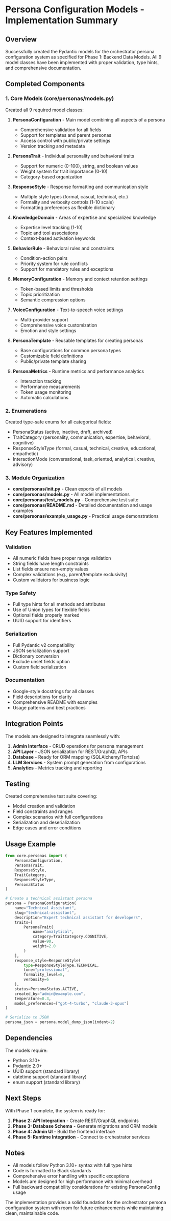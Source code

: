# Persona Configuration Models - Implementation Summary

## Overview

Successfully created the Pydantic models for the orchestrator persona configuration system as specified for Phase 1: Backend Data Models. All 9 model classes have been implemented with proper validation, type hints, and comprehensive documentation.

## Completed Components

### 1. Core Models (core/personas/models.py)

Created all 9 required model classes:

1. **PersonaConfiguration** - Main model combining all aspects of a persona
   - Comprehensive validation for all fields
   - Support for templates and parent personas
   - Access control with public/private settings
   - Version tracking and metadata

2. **PersonaTrait** - Individual personality and behavioral traits
   - Support for numeric (0-100), string, and boolean values
   - Weight system for trait importance (0-10)
   - Category-based organization

3. **ResponseStyle** - Response formatting and communication style
   - Multiple style types (formal, casual, technical, etc.)
   - Formality and verbosity controls (1-10 scale)
   - Formatting preferences as flexible dictionary

4. **KnowledgeDomain** - Areas of expertise and specialized knowledge
   - Expertise level tracking (1-10)
   - Topic and tool associations
   - Context-based activation keywords

5. **BehaviorRule** - Behavioral rules and constraints
   - Condition-action pairs
   - Priority system for rule conflicts
   - Support for mandatory rules and exceptions

6. **MemoryConfiguration** - Memory and context retention settings
   - Token-based limits and thresholds
   - Topic prioritization
   - Semantic compression options

7. **VoiceConfiguration** - Text-to-speech voice settings
   - Multi-provider support
   - Comprehensive voice customization
   - Emotion and style settings

8. **PersonaTemplate** - Reusable templates for creating personas
   - Base configurations for common persona types
   - Customizable field definitions
   - Public/private template sharing

9. **PersonaMetrics** - Runtime metrics and performance analytics
   - Interaction tracking
   - Performance measurements
   - Token usage monitoring
   - Automatic calculations

### 2. Enumerations

Created type-safe enums for all categorical fields:
- PersonaStatus (active, inactive, draft, archived)
- TraitCategory (personality, communication, expertise, behavioral, cognitive)
- ResponseStyleType (formal, casual, technical, creative, educational, empathetic)
- InteractionMode (conversational, task_oriented, analytical, creative, advisory)

### 3. Module Organization

- **core/personas/__init__.py** - Clean exports of all models
- **core/personas/models.py** - All model implementations
- **core/personas/test_models.py** - Comprehensive test suite
- **core/personas/README.md** - Detailed documentation and usage examples
- **core/personas/example_usage.py** - Practical usage demonstrations

## Key Features Implemented

### Validation
- All numeric fields have proper range validation
- String fields have length constraints
- List fields ensure non-empty values
- Complex validations (e.g., parent/template exclusivity)
- Custom validators for business logic

### Type Safety
- Full type hints for all methods and attributes
- Use of Union types for flexible fields
- Optional fields properly marked
- UUID support for identifiers

### Serialization
- Full Pydantic v2 compatibility
- JSON serialization support
- Dictionary conversion
- Exclude unset fields option
- Custom field serialization

### Documentation
- Google-style docstrings for all classes
- Field descriptions for clarity
- Comprehensive README with examples
- Usage patterns and best practices

## Integration Points

The models are designed to integrate seamlessly with:

1. **Admin Interface** - CRUD operations for persona management
2. **API Layer** - JSON serialization for REST/GraphQL APIs
3. **Database** - Ready for ORM mapping (SQLAlchemy/Tortoise)
4. **LLM Services** - System prompt generation from configurations
5. **Analytics** - Metrics tracking and reporting

## Testing

Created comprehensive test suite covering:
- Model creation and validation
- Field constraints and ranges
- Complex scenarios with full configurations
- Serialization and deserialization
- Edge cases and error conditions

## Usage Example

```python
from core.personas import (
    PersonaConfiguration,
    PersonaTrait,
    ResponseStyle,
    TraitCategory,
    ResponseStyleType,
    PersonaStatus
)

# Create a technical assistant persona
persona = PersonaConfiguration(
    name="Technical Assistant",
    slug="technical-assistant",
    description="Expert technical assistant for developers",
    traits=[
        PersonaTrait(
            name="analytical",
            category=TraitCategory.COGNITIVE,
            value=90,
            weight=2.0
        )
    ],
    response_style=ResponseStyle(
        type=ResponseStyleType.TECHNICAL,
        tone="professional",
        formality_level=8,
        verbosity=6
    ),
    status=PersonaStatus.ACTIVE,
    created_by="admin@example.com",
    temperature=0.3,
    model_preferences=["gpt-4-turbo", "claude-3-opus"]
)

# Serialize to JSON
persona_json = persona.model_dump_json(indent=2)
```

## Dependencies

The models require:
- Python 3.10+
- Pydantic 2.0+
- UUID support (standard library)
- datetime support (standard library)
- enum support (standard library)

## Next Steps

With Phase 1 complete, the system is ready for:

1. **Phase 2: API Integration** - Create REST/GraphQL endpoints
2. **Phase 3: Database Schema** - Generate migrations and ORM models
3. **Phase 4: Admin UI** - Build the frontend interface
4. **Phase 5: Runtime Integration** - Connect to orchestrator services

## Notes

- All models follow Python 3.10+ syntax with full type hints
- Code is formatted to Black standards
- Comprehensive error handling with specific exceptions
- Models are designed for high performance with minimal overhead
- Full backward compatibility considerations for existing PersonaConfig usage

The implementation provides a solid foundation for the orchestrator persona configuration system with room for future enhancements while maintaining clean, maintainable code.